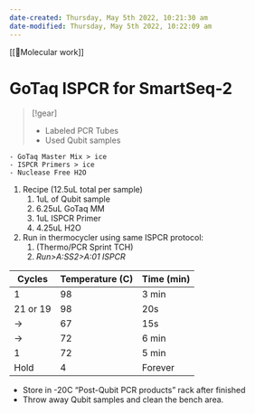 ```yaml
---
date-created: Thursday, May 5th 2022, 10:21:30 am
date-modified: Thursday, May 5th 2022, 10:22:09 am
---
```

[[🧬Molecular work]]
# GoTaq ISPCR for SmartSeq-2
>[!gear]
> - Labeled PCR Tubes
> - Used Qubit samples
```ad-reagents
- GoTaq Master Mix > ice
- ISPCR Primers > ice
- Nuclease Free H2O
```

1. Recipe (12.5uL total per sample)
	1. 1uL of Qubit sample
	2. 6.25uL GoTaq MM
	3. 1uL ISPCR Primer
	4. 4.25uL H2O
2. Run in thermocycler using same ISPCR protocol:
	1. (Thermo/PCR Sprint TCH)
	2. *Run>A:SS2>A:01 ISPCR*

| Cycles   | Temperature (C) | Time (min) |
| -------- | --------------- | ---------- |
| 1        | 98              | 3 min      |
| 21 or 19 | 98              | 20s        |
| →        | 67              | 15s        |
| →        | 72              | 6 min      |
| 1        | 72              | 5 min      |
| Hold     | 4               | Forever    |
- Store in -20C “Post-Qubit PCR products” rack after finished
- Throw away Qubit samples and clean the bench area.
